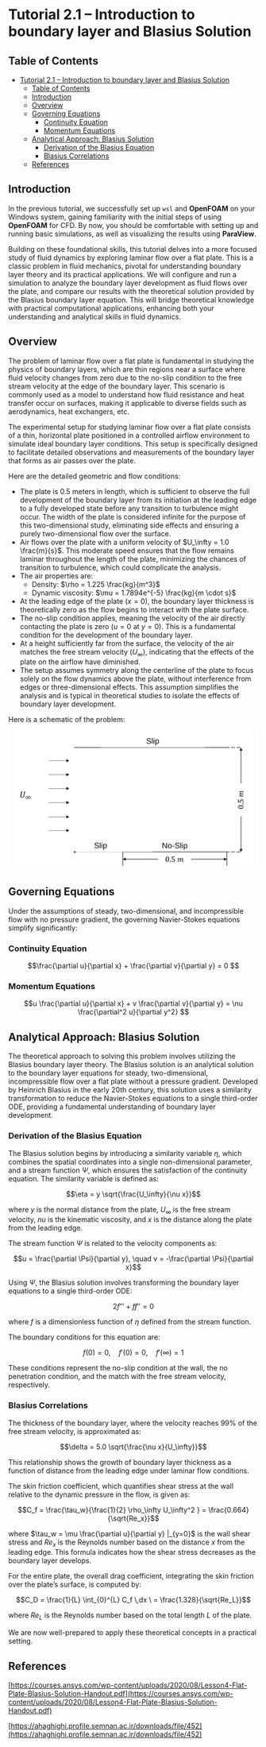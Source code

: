 # Tutorial 2.1 – Introduction to boundary layer and Blasius Solution

##  Table of Contents
- [Tutorial 2.1 – Introduction to boundary layer and Blasius Solution](#tutorial-21--introduction-to-boundary-layer-and-blasius-solution)
  - [Table of Contents](#table-of-contents)
  - [Introduction](#introduction)
  - [Overview](#overview)
  - [Governing Equations](#governing-equations)
    - [Continuity Equation](#continuity-equation)
    - [Momentum Equations](#momentum-equations)
  - [Analytical Approach: Blasius Solution](#analytical-approach-blasius-solution)
    - [Derivation of the Blasius Equation](#derivation-of-the-blasius-equation)
    - [Blasius Correlations](#blasius-correlations)
  - [References](#references)

## Introduction

In the previous tutorial, we successfully set up `wsl` and **OpenFOAM** on your Windows system, gaining familiarity with the initial steps of using **OpenFOAM** for CFD. By now, you should be comfortable with setting up and running basic simulations, as well as visualizing the results using **ParaView**.

Building on these foundational skills, this tutorial delves into a more focused study of fluid dynamics by exploring laminar flow over a flat plate. This is a classic problem in fluid mechanics, pivotal for understanding boundary layer theory and its practical applications. We will configure and run a simulation to analyze the boundary layer development as fluid flows over the plate, and compare our results with the theoretical solution provided by the Blasius boundary layer equation. This will bridge theoretical knowledge with practical computational applications, enhancing both your understanding and analytical skills in fluid dynamics.

## Overview
The problem of laminar flow over a flat plate is fundamental in studying the physics of boundary layers, which are thin regions near a surface where fluid velocity changes from zero due to the no-slip condition to the free stream velocity at the edge of the boundary layer. This scenario is commonly used as a model to understand how fluid resistance and heat transfer occur on surfaces, making it applicable to diverse fields such as aerodynamics, heat exchangers, etc.

The experimental setup for studying laminar flow over a flat plate consists of a thin, horizontal plate positioned in a controlled airflow environment to simulate ideal boundary layer conditions. This setup is specifically designed to facilitate detailed observations and measurements of the boundary layer that forms as air passes over the plate. 

Here are the detailed geometric and flow conditions:
- The plate is 0.5 meters in length, which is sufficient to observe the full development of the boundary layer from its initiation at the leading edge to a fully developed state before any transition to turbulence might occur. The width of the plate is considered infinite for the purpose of this two-dimensional study, eliminating side effects and ensuring a purely two-dimensional flow over the surface.
- Air flows over the plate with a uniform velocity of $`U_\infty = 1.0 \frac{m}{s}`$. This moderate speed ensures that the flow remains laminar throughout the length of the plate, minimizing the chances of transition to turbulence, which could complicate the analysis. 
- The air properties are:
  - Density: $`\rho = 1.225 \frac{kg}{m^3}`$
  - Dynamic viscosity: $`\mu = 1.7894e^{-5} \frac{kg}{m \cdot s}`$
- At the leading edge of the plate ($`x = 0`$), the boundary layer thickness is theoretically zero as the flow begins to interact with the plate surface.
- The no-slip condition applies, meaning the velocity of the air directly contacting the plate is zero ($`u = 0`$ at $`y = 0`$). This is a fundamental condition for the development of the boundary layer.
- At a height sufficiently far from the surface, the velocity of the air matches the free stream velocity ($`U_\infty`$), indicating that the effects of the plate on the airflow have diminished.
- The setup assumes symmetry along the centerline of the plate to focus solely on the flow dynamics above the plate, without interference from edges or three-dimensional effects. This assumption simplifies the analysis and is typical in theoretical studies to isolate the effects of boundary layer development.

Here is a schematic of the problem:

![domain](domain.svg)

## Governing Equations
Under the assumptions of steady, two-dimensional, and incompressible flow with no pressure gradient, the governing Navier-Stokes equations simplify significantly:

### Continuity Equation

```math
\frac{\partial u}{\partial x} + \frac{\partial v}{\partial y} = 0 
``` 

### Momentum Equations

```math
u \frac{\partial u}{\partial x} + v \frac{\partial v}{\partial y} = \nu \frac{\partial^2 u}{\partial y^2} 
``` 

## Analytical Approach: Blasius Solution
The theoretical approach to solving this problem involves utilizing the Blasius boundary layer theory. The Blasius solution is an analytical solution to the boundary layer equations for steady, two-dimensional, incompressible flow over a flat plate without a pressure gradient. Developed by Heinrich Blasius in the early 20th century, this solution uses a similarity transformation to reduce the Navier-Stokes equations to a single third-order ODE, providing a fundamental understanding of boundary layer development.

### Derivation of the Blasius Equation
The Blasius solution begins by introducing a similarity variable $`\eta`$, which combines the spatial coordinates into a single non-dimensional parameter, and a stream function $`\Psi`$, which ensures the satisfaction of the continuity equation. The similarity variable is defined as:

```math
\eta = y \sqrt{\frac{U_\infty}{\nu x}}
``` 

where $`y`$ is the normal distance from the plate, $`U_\infty`$ is the free stream velocity, $`nu`$ is the kinematic viscosity, and $`x`$ is the distance along the plate from the leading edge.

The stream function $`\Psi`$ is related to the velocity components as:

```math
u = \frac{\partial \Psi}{\partial y}, \quad v = -\frac{\partial \Psi}{\partial x}
``` 

Using $`\Psi`$, the Blasius solution involves transforming the boundary layer equations to a single third-order ODE:

```math
2f''' + ff'' = 0
``` 

where $`f`$ is a dimensionless function of $`\eta`$ defined from the stream function.

The boundary conditions for this equation are:

```math
f(0) = 0, \quad f'(0) = 0, \quad f'(\infty) = 1
``` 

These conditions represent the no-slip condition at the wall, the no penetration condition, and the match with the free stream velocity, respectively.

### Blasius Correlations

The thickness of the boundary layer, where the velocity reaches 99% of the free stream velocity, is approximated as:

```math
\delta = 5.0 \sqrt{\frac{\nu x}{U_\infty}}
```

This relationship shows the growth of boundary layer thickness as a function of distance from the leading edge under laminar flow conditions.

The skin friction coefficient, which quantifies shear stress at the wall relative to the dynamic pressure in the flow, is given as:

```math
C_f = \frac{\tau_w}{\frac{1}{2} \rho_\infty U_\infty^2 } = \frac{0.664}{\sqrt{Re_x}}
```

where $`\tau_w = \mu \frac{\partial u}{\partial y} |_{y=0}`$ is the wall shear stress and $`Re_x`$ is the Reynolds number based on the distance $`x`$ from the leading edge. This formula indicates how the shear stress decreases as the boundary layer develops.

For the entire plate, the overall drag coefficient, integrating the skin friction over the plate’s surface, is computed by:

```math
C_D = \frac{1}{L} \int_{0}^{L} C_f \,dx \ = \frac{1.328}{\sqrt{Re_L}}
```

where $`Re_L`$ is the Reynolds number based on the total length $`L`$ of the plate.


We are now well-prepared to apply these theoretical concepts in a practical setting.

## References
[https://courses.ansys.com/wp-content/uploads/2020/08/Lesson4-Flat-Plate-Blasius-Solution-Handout.pdf](https://courses.ansys.com/wp-content/uploads/2020/08/Lesson4-Flat-Plate-Blasius-Solution-Handout.pdf)   

[https://ahaghighi.profile.semnan.ac.ir/downloads/file/452](https://ahaghighi.profile.semnan.ac.ir/downloads/file/452)